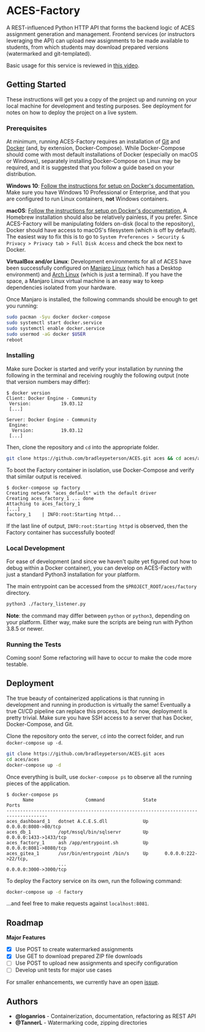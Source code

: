 # ACES-Factory

A REST-influenced Python HTTP API that forms the backend logic of ACES assignment generation and management. Frontend services (or instructors leveraging the API) can upload new assignments to be made available to students, from which students may download prepared versions (watermarked and git-templated). 

Basic usage for this service is reviewed in [this video](https://www.youtube.com/watch?v=19Zmw9mQgRk).

## Getting Started

These instructions will get you a copy of the project up and running on your local machine for development and testing purposes. See deployment for notes on how to deploy the project on a live system.

### Prerequisites

At minimum, running ACES-Factory requires an installation of [Git](https://git-scm.com/) and [Docker](https://docs.docker.com/get-docker/) (and, by extension, Docker-Compose). While Docker-Compose should come with most default installations of Docker (especially on macOS or Windows), separately installing Docker-Compose on Linux may be required, and it is suggested that you follow a guide based on your distribution.

**Windows 10**: [Follow the instructions for setup on Docker's documentation.](https://docs.docker.com/docker-for-windows/install/) Make sure you have Windows 10 Professional or Enterprise, and that you are configured to run Linux containers, **not** Windows containers.

**macOS**: [Follow the instructions for setup on Docker's documentation.](https://docs.docker.com/docker-for-mac/install/) A Homebrew installation should also be relatively painless, if you prefer. Since ACES-Factory will be manipulating folders on-disk (local to the repository), Docker should have access to macOS's filesystem (which is off by default). The easiest way to fix this is to go to `System Preferences > Security & Privacy > Privacy tab > Full Disk Access` and check the box next to Docker.

**VirtualBox and/or Linux**: Development environments for all of ACES have been successfully configured on [Manjaro Linux](https://manjaro.org/) (which has a Desktop environment) and [Arch Linux](https://www.archlinux.org/) (which is just a terminal). If you have the space, a Manjaro Linux virtual machine is an easy way to keep dependencies isolated from your hardware. 

Once Manjaro is installed, the following commands should be enough to get you running:
```bash
sudo pacman -Syu docker docker-compose
sudo systemctl start docker.service
sudo systemctl enable docker.service
sudo usermod -aG docker $USER
reboot
```

### Installing

Make sure Docker is started and verify your installation by running the following in the terminal and receiving roughly the following output (note that version numbers may differ):
```
$ docker version
Client: Docker Engine - Community
 Version:           19.03.12
 [...]

Server: Docker Engine - Community
 Engine:
  Version:          19.03.12
 [...]
```

Then, clone the repository and `cd` into the appropriate folder.
```bash
git clone https://github.com/bradleypeterson/ACES.git aces && cd aces/aces
```

To boot the Factory container in isolation, use Docker-Compose and verify that similar output is received.  

```
$ docker-compose up factory
Creating network "aces_default" with the default driver
Creating aces_factory_1 ... done
Attaching to aces_factory_1
[...]
factory_1    | INFO:root:Starting httpd...
```

If the last line of output, `INFO:root:Starting httpd` is observed, then the Factory container has successfully booted!

### Local Development

For ease of development (and since we haven't quite yet figured out how to debug within a Docker container), you can develop on ACES-Factory with just a standard Python3 installation for your platform. 

The main entrypoint can be accessed from the `$PROJECT_ROOT/aces/factory` directory.

```bash
python3 ./factory_listener.py
```

**Note**: the command may differ between `python` or `python3`, depending on your platform. Either way, make sure the scripts are being run with Python 3.8.5 or newer.

### Running the Tests

Coming soon! Some refactoring will have to occur to make the code more testable.

## Deployment

The true beauty of containerized applications is that running in development and running in production is virtually the same! Eventually a true CI/CD pipeline can replace this process, but for now, deployment is pretty trivial. Make sure you have SSH access to a server that has Docker, Docker-Compose, and Git.

Clone the repository onto the server, `cd` into the correct folder, and run `docker-compose up -d`. 

```bash
git clone https://github.com/bradleypeterson/ACES.git aces
cd aces/aces
docker-compose up -d
```

Once everything is built, use `docker-compose ps` to observe all the running pieces of the application.

```
$ docker-compose ps
      Name                   Command              State              Ports
-------------------------------------------------------------------------------------
aces_dashboard_1   dotnet A.C.E.S.dll             Up      0.0.0.0:8080->80/tcp
aces_db_1          /opt/mssql/bin/sqlservr        Up      0.0.0.0:1433->1433/tcp
aces_factory_1     ash /app/entrypoint.sh         Up      0.0.0.0:8081->8080/tcp
aces_gitea_1       /usr/bin/entrypoint /bin/s     Up      0.0.0.0:222->22/tcp,
                   ...                                    0.0.0.0:3000->3000/tcp
```

To deploy the Factory service on its own, run the following command:

```bash
docker-compose up -d factory
```

...and feel free to make requests against `localhost:8081`. 

## Roadmap

**Major Features**
* [x] Use POST to create watermarked assignments
* [x] Use GET to download prepared ZIP file downloads
* [ ] Use POST to upload new assignments and specify configuration
* [ ] Develop unit tests for major use cases

For smaller enhancements, we currently have an open [issue](https://github.com/bradleypeterson/ACES/issues/7).

## Authors

* **@loganrios** - Containerization, documentation, refactoring as REST API
* **@TannerL** - Watermarking code, zipping directories
